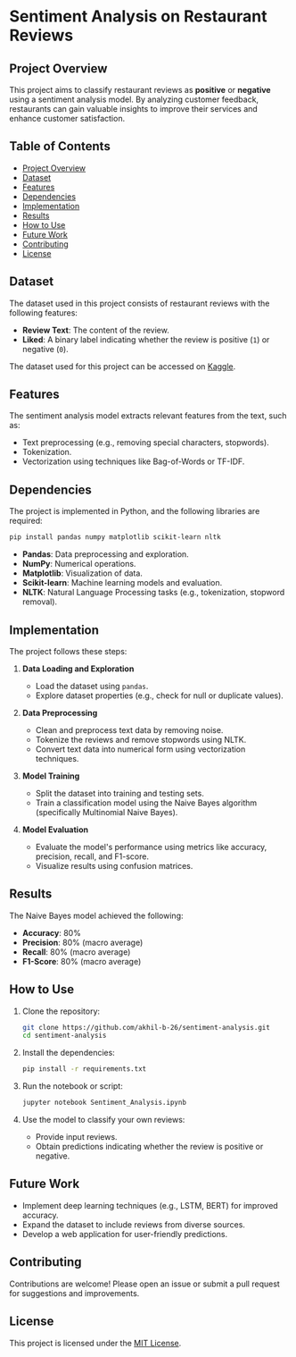 # Sentiment Analysis on Restaurant Reviews

## Project Overview
This project aims to classify restaurant reviews as **positive** or **negative** using a sentiment analysis model. By analyzing customer feedback, restaurants can gain valuable insights to improve their services and enhance customer satisfaction.

## Table of Contents
- [Project Overview](#project-overview)
- [Dataset](#dataset)
- [Features](#features)
- [Dependencies](#dependencies)
- [Implementation](#implementation)
- [Results](#results)
- [How to Use](#how-to-use)
- [Future Work](#future-work)
- [Contributing](#contributing)
- [License](#license)

## Dataset
The dataset used in this project consists of restaurant reviews with the following features:
- **Review Text**: The content of the review.
- **Liked**: A binary label indicating whether the review is positive (`1`) or negative (`0`).

The dataset used for this project can be accessed on [Kaggle](https://www.kaggle.com/).

## Features
The sentiment analysis model extracts relevant features from the text, such as:
- Text preprocessing (e.g., removing special characters, stopwords).
- Tokenization.
- Vectorization using techniques like Bag-of-Words or TF-IDF.

## Dependencies
The project is implemented in Python, and the following libraries are required:

```bash
pip install pandas numpy matplotlib scikit-learn nltk
```

- **Pandas**: Data preprocessing and exploration.
- **NumPy**: Numerical operations.
- **Matplotlib**: Visualization of data.
- **Scikit-learn**: Machine learning models and evaluation.
- **NLTK**: Natural Language Processing tasks (e.g., tokenization, stopword removal).

## Implementation
The project follows these steps:

1. **Data Loading and Exploration**
   - Load the dataset using `pandas`.
   - Explore dataset properties (e.g., check for null or duplicate values).

2. **Data Preprocessing**
   - Clean and preprocess text data by removing noise.
   - Tokenize the reviews and remove stopwords using NLTK.
   - Convert text data into numerical form using vectorization techniques.

3. **Model Training**
   - Split the dataset into training and testing sets.
   - Train a classification model using the Naive Bayes algorithm (specifically Multinomial Naive Bayes).

4. **Model Evaluation**
   - Evaluate the model's performance using metrics like accuracy, precision, recall, and F1-score.
   - Visualize results using confusion matrices.

## Results
The Naive Bayes model achieved the following:
- **Accuracy**: 80%
- **Precision**: 80% (macro average)
- **Recall**: 80% (macro average)
- **F1-Score**: 80% (macro average)

## How to Use
1. Clone the repository:
   ```bash
   git clone https://github.com/akhil-b-26/sentiment-analysis.git
   cd sentiment-analysis
   ```

2. Install the dependencies:
   ```bash
   pip install -r requirements.txt
   ```

3. Run the notebook or script:
   ```bash
   jupyter notebook Sentiment_Analysis.ipynb
   ```

4. Use the model to classify your own reviews:
   - Provide input reviews.
   - Obtain predictions indicating whether the review is positive or negative.

## Future Work
- Implement deep learning techniques (e.g., LSTM, BERT) for improved accuracy.
- Expand the dataset to include reviews from diverse sources.
- Develop a web application for user-friendly predictions.

## Contributing
Contributions are welcome! Please open an issue or submit a pull request for suggestions and improvements.

## License
This project is licensed under the [MIT License](LICENSE).

